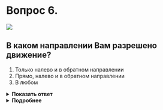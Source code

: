 # Вопрос 6.

![](https://s.drom.ru/i24228/pdd/tickets/2016/1543885338.jpg)

## В каком направлении Вам разрешено движение?

1. Только налево и в обратном направлении
2. Прямо, налево и в обратном направлении
3. В любом

<details>
<summary><b>Показать ответ</b></summary>
Правильный ответ: 2
</details>
<details>
<summary><b>Подробнее</b></summary>
При таком жесте регулировщика со стороны левого бока безрельсовым транспортным средствам разрешается движение во всех направлениях, но при этом должна учитываться «рядность» расположения. С левой полосы можете продолжить движение прямо, налево или развернуться, для движения в обратном направлении.
(Пункты 6.10, 8.5 ПДД)
</details>